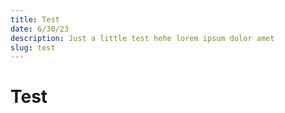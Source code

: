```yaml
---
title: Test
date: 6/30/23
description: Just a little test hehe lorem ipsum dolor amet
slug: test
---
```


# Test